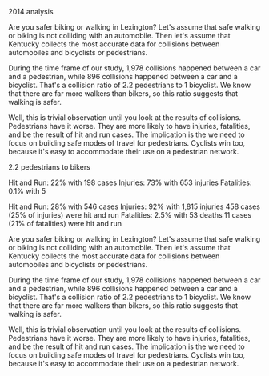 2014 analysis

Are you safer biking or walking in Lexington? Let's assume that safe walking or biking is not colliding with an automobile. Then let's assume that Kentucky collects the most accurate data for collisions between automobiles and bicyclists or pedestrians. 

During the time frame of our study, 1,978 collisions happened between a car and a pedestrian, while 896 collisions happened between a car and a bicyclist. That's a collision ratio of 2.2 pedestrians to 1 bicyclist. We know that there are far more walkers than bikers, so this ratio suggests that walking is safer. 

Well, this is trivial observation until you look at the results of collisions. Pedestrians have it worse. They are more likely to have injuries, fatalities, and be the result of hit and run cases. The implication is the we need to focus on building safe modes of travel for pedestrians. Cyclists win too, because it's easy to accommodate their use on a pedestrian network. 


2.2 pedestrians to bikers

Hit and Run: 22% with 198 cases
Injuries: 73% with 653 injuries
Fatalities: 0.1% with 5


Hit and Run: 28% with 546 cases
Injuries: 92% with 1,815 injuries
458 cases (25% of injuries) were hit and run
Fatalities: 2.5% with 53 deaths
11 cases (21% of fatalities) were hit and run


Are you safer biking or walking in Lexington? Let's assume that safe walking or biking is not colliding with an automobile. Then let's assume that Kentucky collects the most accurate data for collisions between automobiles and bicyclists or pedestrians. 

During the time frame of our study, 1,978 collisions happened between a car and a pedestrian, while 896 collisions happened between a car and a bicyclist. That's a collision ratio of 2.2 pedestrians to 1 bicyclist. We know that there are far more walkers than bikers, so this ratio suggests that walking is safer. 

Well, this is trivial observation until you look at the results of collisions. Pedestrians have it worse. They are more likely to have injuries, fatalities, and be the result of hit and run cases. The implication is the we need to focus on building safe modes of travel for pedestrians. Cyclists win too, because it's easy to accommodate their use on a pedestrian network. 
